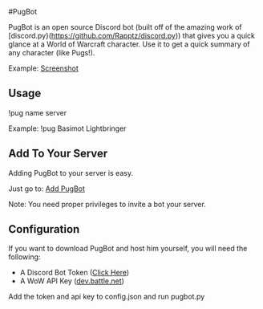 #PugBot

PugBot is an open source Discord bot (built off of the amazing work of [discord.py}(https://github.com/Rapptz/discord.py)) that gives you a quick glance at a World of Warcraft character. Use it to get a quick summary of any character (like Pugs!).

Example: [Screenshot](https://i.gyazo.com/2be324f099431ebf04e8914a50b98091.png)

## Usage
!pug name server

Example:
!pug Basimot Lightbringer


## Add To Your Server
Adding PugBot to your server is easy.
 
Just go to: [Add PugBot](https://discordapp.com/oauth2/authorize?client_id=252939680465682433&scope=bot&permissions=0)

Note: You need proper privileges to invite a bot your server. 


## Configuration
If you want to download PugBot and host him yourself, you will need the following:

+ A Discord Bot Token ([Click Here](https://discordapp.com/developers/applications/))
+ A WoW API Key ([dev.battle.net](https://dev.battle.net))

Add the token and api key to config.json and run pugbot.py



